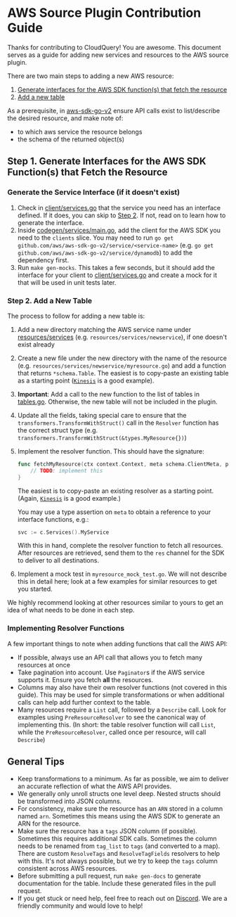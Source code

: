 # AWS Source Plugin Contribution Guide

Thanks for contributing to CloudQuery! You are awesome. This document serves as a guide for adding new services and resources to the AWS source plugin.

There are two main steps to adding a new AWS resource:

1. [Generate interfaces for the AWS SDK function(s) that fetch the resource](#step-1-generate-interfaces-for-the-aws-sdk-functions-that-fetch-the-resource)
2. [Add a new table](#step-2-add-a-new-table)

As a prerequisite, in [aws-sdk-go-v2](https://pkg.go.dev/github.com/aws/aws-sdk-go-v2) ensure API calls exist to list/describe the desired resource, and make note of:

- to which aws service the resource belongs
- the schema of the returned object(s)

## Step 1. Generate Interfaces for the AWS SDK Function(s) that Fetch the Resource

### Generate the Service Interface (if it doesn't exist)

1. Check in [client/services.go](client/services.go) that the service you need has an interface defined. If it does, you can skip to [Step 2](#step-2-add-a-new-table). If not, read on to learn how to generate the interface.
2. Inside [codegen/services/main.go](codegen/services/clients.go), add the client for the AWS SDK you need to the `clients` slice. You may need to run `go get github.com/aws/aws-sdk-go-v2/service/<service-name>` (e.g. `go get github.com/aws/aws-sdk-go-v2/service/dynamodb`) to add the dependency first.
3. Run `make gen-mocks`. This takes a few seconds, but it should add the interface for your client to [client/services.go](client/services.go) and create a mock for it that will be used in unit tests later.

### Step 2. Add a New Table

The process to follow for adding a new table is:

1. Add a new directory matching the AWS service name under [resources/services](resources/services) (e.g. `resources/services/newservice`), if one doesn't exist already
2. Create a new file under the new directory with the name of the resource (e.g. `resources/services/newservice/myresource.go`) and add a function that returns `*schema.Table`. The easiest is to copy-paste an existing table as a starting point ([`Kinesis`](resources/services/kinesis/kinesis.go) is a good example).
3. **Important**: Add a call to the new function to the list of tables in [tables.go](resources/plugin/tables.go). Otherwise, the new table will not be included in the plugin.  
4. Update all the fields, taking special care to ensure that the `transformers.TransformWithStruct()` call in the `Resolver` function has the correct struct type (e.g. `transformers.TransformWithStruct(&types.MyResource{})`)
5. Implement the resolver function. This should have the signature: 
   ```go
   func fetchMyResource(ctx context.Context, meta schema.ClientMeta, parent *schema.Resource, res chan<- interface{}) error {
       // TODO: implement this
   }
   ```
   
   The easiest is to copy-paste an existing resolver as a starting point. (Again, [`Kinesis`](resources/services/kinesis/streams_fetch.go) is a good example.)
   
   You may use a type assertion on `meta` to obtain a reference to your interface functions, e.g.:
   ```go
   svc := c.Services().MyService
   ```
   
   With this in hand, complete the resolver function to fetch all resources. After resources are retrieved, send them to the `res` channel for the SDK to deliver to all destinations.
6. Implement a mock test in `myresource_mock_test.go`. We will not describe this in detail here; look at a few examples for similar resources to get you started.

We highly recommend looking at other resources similar to yours to get an idea of what needs to be done in each step.  

### Implementing Resolver Functions

A few important things to note when adding functions that call the AWS API:

- If possible, always use an API call that allows you to fetch many resources at once
- Take pagination into account. Use `Paginator`s if the AWS service supports it. Ensure you fetch **all** the resources.
- Columns may also have their own resolver functions (not covered in this guide). This may be used for simple transformations or when additional calls can help add further context to the table.
- Many resources require a `List` call, followed by a `Describe` call. Look for examples using `PreResourceResolver` to see the canonical way of implementing this. (In short: the table resolver function will call `List`, while the `PreResourceResolver`, called once per resource, will call `Describe`)


## General Tips

- Keep transformations to a minimum. As far as possible, we aim to deliver an accurate reflection of what the AWS API provides.
- We generally only unroll structs one level deep. Nested structs should be transformed into JSON columns. 
- For consistency, make sure the resource has an `ARN` stored in a column named `arn`. Sometimes this means using the AWS SDK to generate an ARN for the resource.
- Make sure the resource has a `tags` JSON column (if possible). Sometimes this requires additional SDK calls. Sometimes the column needs to be renamed from `tag_list` to `tags` (and converted to a map). There are custom `ResolveTags` and `ResolveTagFields` resolvers to help with this. It's not always possible, but we try to keep the `tags` column consistent across AWS resources.
- Before submitting a pull request, run `make gen-docs` to generate documentation for the table. Include these generated files in the pull request.
- If you get stuck or need help, feel free to reach out on [Discord](https://www.cloudquery.io/discord). We are a friendly community and would love to help!
